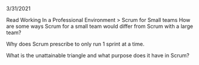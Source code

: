3/31/2021

Read Working In a Professional Environment > Scrum for Small teams
How are some ways Scrum for a small team would differ from Scrum with a large team?

Why does Scrum prescribe to only run 1 sprint at a time.

What is the unattainable triangle and what purpose does it have in Scrum?